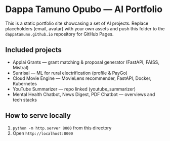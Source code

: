 
# Dappa Tamuno Opubo — AI Portfolio

This is a static portfolio site showcasing a set of AI projects. Replace placeholders (email, avatar) with your own assets and push this folder to the `dappatamuno.github.io` repository for GitHub Pages.

## Included projects
- Applai Grants — grant matching & proposal generator (FastAPI, FAISS, Mistral)
- Sunrisal — ML for rural electrification (profile & PayGo)
- Cloud Movie Engine — MovieLens recommender, FastAPI, Docker, Kubernetes
- YouTube Summarizer — repo linked (youtube_summarizer)
- Mental Health Chatbot, News Digest, PDF Chatbot — overviews and tech stacks

## How to serve locally
1. `python -m http.server 8000` from this directory
2. Open `http://localhost:8000`

